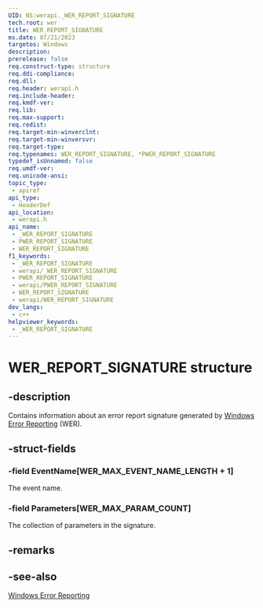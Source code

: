 ```yaml
---
UID: NS:werapi._WER_REPORT_SIGNATURE
tech.root: wer
title: WER_REPORT_SIGNATURE
ms.date: 07/21/2023
targetos: Windows
description: 
prerelease: false
req.construct-type: structure
req.ddi-compliance: 
req.dll: 
req.header: werapi.h
req.include-header: 
req.kmdf-ver: 
req.lib: 
req.max-support: 
req.redist: 
req.target-min-winverclnt: 
req.target-min-winversvr: 
req.target-type: 
req.typenames: WER_REPORT_SIGNATURE, *PWER_REPORT_SIGNATURE
typedef_isUnnamed: false
req.umdf-ver: 
req.unicode-ansi: 
topic_type:
 - apiref
api_type:
 - HeaderDef
api_location:
 - werapi.h
api_name:
 - _WER_REPORT_SIGNATURE
 - PWER_REPORT_SIGNATURE
 - WER_REPORT_SIGNATURE
f1_keywords:
 - _WER_REPORT_SIGNATURE
 - werapi/_WER_REPORT_SIGNATURE
 - PWER_REPORT_SIGNATURE
 - werapi/PWER_REPORT_SIGNATURE
 - WER_REPORT_SIGNATURE
 - werapi/WER_REPORT_SIGNATURE
dev_langs:
 - c++
helpviewer_keywords:
 - _WER_REPORT_SIGNATURE
---
```


# WER_REPORT_SIGNATURE structure

## -description

Contains information about an error report signature generated by [Windows Error Reporting](../_wer/index.md) (WER).

## -struct-fields

### -field EventName[WER_MAX_EVENT_NAME_LENGTH + 1]

The event name.

### -field Parameters[WER_MAX_PARAM_COUNT]

The collection of parameters in the signature.

## -remarks

## -see-also

[Windows Error Reporting](../_wer/index.md)
